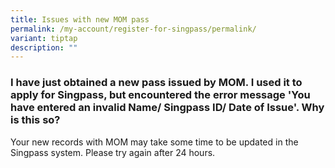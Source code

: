 ```yaml
---
title: Issues with new MOM pass
permalink: /my-account/register-for-singpass/permalink/
variant: tiptap
description: ""
---
```

<h3>I have just obtained a new pass issued by MOM. I used it to apply for Singpass, but encountered the error message 'You have entered an invalid Name/ Singpass ID/ Date of Issue'. Why is this so?</h3>
<p>Your new records with MOM may take some time to be updated in the Singpass
system. Please try again after 24 hours.</p>